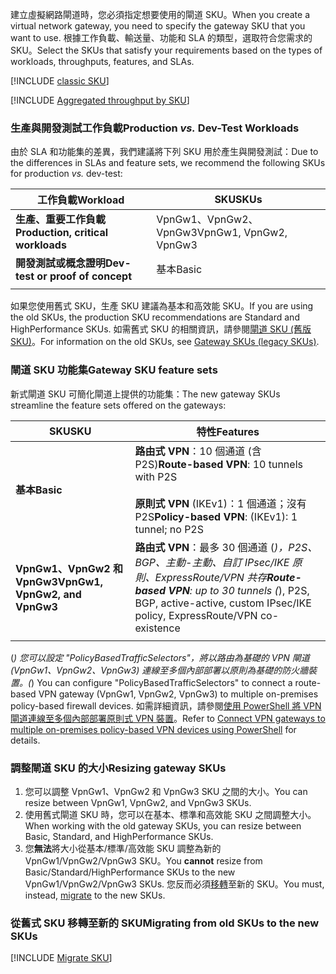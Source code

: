<span data-ttu-id="c1f00-101">建立虛擬網路閘道時，您必須指定想要使用的閘道 SKU。</span><span class="sxs-lookup"><span data-stu-id="c1f00-101">When you create a virtual network gateway, you need to specify the gateway SKU that you want to use.</span></span> <span data-ttu-id="c1f00-102">根據工作負載、輸送量、功能和 SLA 的類型，選取符合您需求的 SKU。</span><span class="sxs-lookup"><span data-stu-id="c1f00-102">Select the SKUs that satisfy your requirements based on the types of workloads, throughputs, features, and SLAs.</span></span>

[!INCLUDE [classic SKU](./vpn-gateway-classic-sku-support-include.md)]

[!INCLUDE [Aggregated throughput by SKU](./vpn-gateway-table-gwtype-aggtput-include.md)]

###  <span data-ttu-id="c1f00-103"><a name="workloads"></a>生產與開發測試工作負載</span><span class="sxs-lookup"><span data-stu-id="c1f00-103"><a name="workloads"></a>Production *vs.* Dev-Test Workloads</span></span>

<span data-ttu-id="c1f00-104">由於 SLA 和功能集的差異，我們建議將下列 SKU 用於產生與開發測試：</span><span class="sxs-lookup"><span data-stu-id="c1f00-104">Due to the differences in SLAs and feature sets, we recommend the following SKUs for production *vs.* dev-test:</span></span>

| <span data-ttu-id="c1f00-105">**工作負載**</span><span class="sxs-lookup"><span data-stu-id="c1f00-105">**Workload**</span></span>                       | <span data-ttu-id="c1f00-106">**SKU**</span><span class="sxs-lookup"><span data-stu-id="c1f00-106">**SKUs**</span></span>               |
| ---                                | ---                    |
| <span data-ttu-id="c1f00-107">**生產、重要工作負載**</span><span class="sxs-lookup"><span data-stu-id="c1f00-107">**Production, critical workloads**</span></span> | <span data-ttu-id="c1f00-108">VpnGw1、VpnGw2、VpnGw3</span><span class="sxs-lookup"><span data-stu-id="c1f00-108">VpnGw1, VpnGw2, VpnGw3</span></span> |
| <span data-ttu-id="c1f00-109">**開發測試或概念證明**</span><span class="sxs-lookup"><span data-stu-id="c1f00-109">**Dev-test or proof of concept**</span></span>   | <span data-ttu-id="c1f00-110">基本</span><span class="sxs-lookup"><span data-stu-id="c1f00-110">Basic</span></span>                  |
|                                    |                        |

<span data-ttu-id="c1f00-111">如果您使用舊式 SKU，生產 SKU 建議為基本和高效能 SKU。</span><span class="sxs-lookup"><span data-stu-id="c1f00-111">If you are using the old SKUs, the production SKU recommendations are Standard and HighPerformance SKUs.</span></span> <span data-ttu-id="c1f00-112">如需舊式 SKU 的相關資訊，請參閱[閘道 SKU (舊版 SKU)](../articles/vpn-gateway/vpn-gateway-about-skus-legacy.md)。</span><span class="sxs-lookup"><span data-stu-id="c1f00-112">For information on the old SKUs, see [Gateway SKUs (legacy SKUs)](../articles/vpn-gateway/vpn-gateway-about-skus-legacy.md).</span></span>

###  <span data-ttu-id="c1f00-113"><a name="feature"></a>閘道 SKU 功能集</span><span class="sxs-lookup"><span data-stu-id="c1f00-113"><a name="feature"></a>Gateway SKU feature sets</span></span>

<span data-ttu-id="c1f00-114">新式閘道 SKU 可簡化閘道上提供的功能集：</span><span class="sxs-lookup"><span data-stu-id="c1f00-114">The new gateway SKUs streamline the feature sets offered on the gateways:</span></span>

| <span data-ttu-id="c1f00-115">**SKU**</span><span class="sxs-lookup"><span data-stu-id="c1f00-115">**SKU**</span></span>| <span data-ttu-id="c1f00-116">**特性**</span><span class="sxs-lookup"><span data-stu-id="c1f00-116">**Features**</span></span>|
| ---    | ---         |
|<span data-ttu-id="c1f00-117">**基本**</span><span class="sxs-lookup"><span data-stu-id="c1f00-117">**Basic**</span></span>   | <span data-ttu-id="c1f00-118">**路由式 VPN**：10 個通道 (含 P2S)</span><span class="sxs-lookup"><span data-stu-id="c1f00-118">**Route-based VPN**: 10 tunnels with P2S</span></span><br><br><span data-ttu-id="c1f00-119">**原則式 VPN** (IKEv1)：1 個通道；沒有 P2S</span><span class="sxs-lookup"><span data-stu-id="c1f00-119">**Policy-based VPN**: (IKEv1): 1 tunnel; no P2S</span></span>|
| <span data-ttu-id="c1f00-120">**VpnGw1、VpnGw2 和 VpnGw3**</span><span class="sxs-lookup"><span data-stu-id="c1f00-120">**VpnGw1, VpnGw2, and VpnGw3**</span></span> | <span data-ttu-id="c1f00-121">**路由式 VPN**：最多 30 個通道 (*)，P2S、BGP、主動-主動、自訂 IPsec/IKE 原則、ExpressRoute/VPN 共存</span><span class="sxs-lookup"><span data-stu-id="c1f00-121">**Route-based VPN**: up to 30 tunnels (*), P2S, BGP, active-active, custom IPsec/IKE policy, ExpressRoute/VPN co-existence</span></span> |
|        |             |

<span data-ttu-id="c1f00-122">(*) 您可以設定 "PolicyBasedTrafficSelectors"，將以路由為基礎的 VPN 閘道 (VpnGw1、VpnGw2、VpnGw3) 連線至多個內部部署以原則為基礎的防火牆裝置。</span><span class="sxs-lookup"><span data-stu-id="c1f00-122">(*) You can configure "PolicyBasedTrafficSelectors" to connect a route-based VPN gateway (VpnGw1, VpnGw2, VpnGw3) to multiple on-premises policy-based firewall devices.</span></span> <span data-ttu-id="c1f00-123">如需詳細資訊，請參閱[使用 PowerShell 將 VPN 閘道連線至多個內部部署原則式 VPN 裝置](../articles/vpn-gateway/vpn-gateway-connect-multiple-policybased-rm-ps.md)。</span><span class="sxs-lookup"><span data-stu-id="c1f00-123">Refer to [Connect VPN gateways to multiple on-premises policy-based VPN devices using PowerShell](../articles/vpn-gateway/vpn-gateway-connect-multiple-policybased-rm-ps.md) for details.</span></span>

###  <span data-ttu-id="c1f00-124"><a name="resize"></a>調整閘道 SKU 的大小</span><span class="sxs-lookup"><span data-stu-id="c1f00-124"><a name="resize"></a>Resizing gateway SKUs</span></span>

1. <span data-ttu-id="c1f00-125">您可以調整 VpnGw1、VpnGw2 和 VpnGw3 SKU 之間的大小。</span><span class="sxs-lookup"><span data-stu-id="c1f00-125">You can resize between VpnGw1, VpnGw2, and VpnGw3 SKUs.</span></span>
2. <span data-ttu-id="c1f00-126">使用舊式閘道 SKU 時，您可以在基本、標準和高效能 SKU 之間調整大小。</span><span class="sxs-lookup"><span data-stu-id="c1f00-126">When working with the old gateway SKUs, you can resize between Basic, Standard, and HighPerformance SKUs.</span></span>
2. <span data-ttu-id="c1f00-127">您**無法**將大小從基本/標準/高效能 SKU 調整為新的 VpnGw1/VpnGw2/VpnGw3 SKU。</span><span class="sxs-lookup"><span data-stu-id="c1f00-127">You **cannot** resize from Basic/Standard/HighPerformance SKUs to the new VpnGw1/VpnGw2/VpnGw3 SKUs.</span></span> <span data-ttu-id="c1f00-128">您反而必須[移轉](#migrate)至新的 SKU。</span><span class="sxs-lookup"><span data-stu-id="c1f00-128">You must, instead, [migrate](#migrate) to the new SKUs.</span></span>

###  <span data-ttu-id="c1f00-129"><a name="migrate"></a>從舊式 SKU 移轉至新的 SKU</span><span class="sxs-lookup"><span data-stu-id="c1f00-129"><a name="migrate"></a>Migrating from old SKUs to the new SKUs</span></span>

[!INCLUDE [Migrate SKU](./vpn-gateway-migrate-legacy-sku-include.md)]
